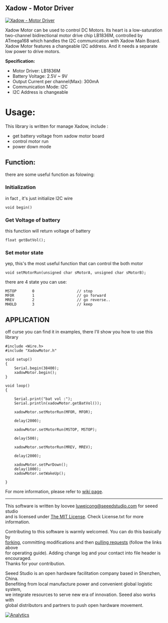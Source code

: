 Xadow - Motor Driver
---------------------------------------------------------
[![Xadow - Motor Driver](http://www.seeedstudio.com/depot/images/product/x%20motor.jpg)](http://www.seeedstudio.com/depot/xadow-motor-driver-p-1626.html?cPath=91_92)

Xadow Motor can be used to control DC Motors. Its heart is a low-saturation two-channel bidirectional motor drive chip LB1836M, controlled by ATmega168 which handles the I2C communication with Xadow Main Board. Xadow Motor features a changeable I2C address. And it needs a separate low power to drive motors.
 
**Specification:**
- Motor Driver: LB1836M
- Battery Voltage: 2.5V ~ 9V
- Output Current per channel(Max): 300mA
- Communication Mode: I2C
- I2C Address is changeable




# Usage:

This library is written for manage Xadow, include :

* get battery voltage from xadow motor board
* control motor run
* power down mode


## Function:


there are some useful function as folowing:

### Initialization
in fact , it's just initialize I2C wire

    void begin()

### Get Voltage of battery
this function will return voltage of battery

    float getBatVol();

### Set motor state
yep, this's the most useful function that can control the both motor

    void setMotorRun(unsigned char sMotorA, unsigned char sMotorB);

there are 4 state you can use:

    MSTOP       0                   // stop
    MFOR        1                   // go forward
    MREV        2                   // go reverse..
    MHOLD       3                   // keep

## APPLICATION

off curse you can find it in examples, there I'll show you how to use this library

    #include <Wire.h>
    #include "XadowMotor.h"
    
    void setup()
    {
        Serial.begin(38400);
        xadowMotor.begin();
    }
    
    void loop()
    {
    
        Serial.print("bat vol :");
        Serial.println(xadowMotor.getBatVol());
        
        xadowMotor.setMotorRun(MFOR, MFOR);
    
        delay(2000);
    
        xadowMotor.setMotorRun(MSTOP, MSTOP);
    
        delay(500);
    
        xadowMotor.setMotorRun(MREV, MREV);
    
        delay(2000);
    
        xadowMotor.setPwrDown();
        delay(1000);
        xadowMotor.setWakeUp();
    
    }



For more information, please refer to [wiki page](http://www.seeedstudio.com/wiki/Xadow_Motor).

    
----


This software is written by loovee [luweicong@seeedstudio.com](luweicong@seeedstudio.com "luweicong@seeedstudio.com") for seeed studio<br>
and is licensed under [The MIT License](http://opensource.org/licenses/mit-license.php). Check License.txt for more information.<br>

Contributing to this software is warmly welcomed. You can do this basically by<br>
[forking](https://help.github.com/articles/fork-a-repo), committing modifications and then [pulling requests](https://help.github.com/articles/using-pull-requests) (follow the links above<br>
for operating guide). Adding change log and your contact into file header is encouraged.<br>
Thanks for your contribution.

Seeed Studio is an open hardware facilitation company based in Shenzhen, China. <br>
Benefiting from local manufacture power and convenient global logistic system, <br>
we integrate resources to serve new era of innovation. Seeed also works with <br>
global distributors and partners to push open hardware movement.<br>


[![Analytics](https://ga-beacon.appspot.com/UA-46589105-3/Xadow_Motor_Driver)](https://github.com/igrigorik/ga-beacon)
